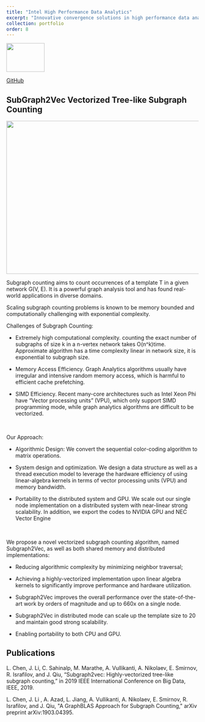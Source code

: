 ```yaml
---
title: "Intel High Performance Data Analytics"
excerpt: "Innovative convergence solutions in high performance data analytics and simulation software development using Intel architecture.<br/><img src='/JudyFox/images/intel1.png' width='100' height='75'>"
collection: portfolio
order: 8
---
```


<img src='/JudyFox/images/code.png' width='100' height='75'>

[GitHub](https://github.com/DSC-SPIDAL/harp/tree/subgraph2vec)

## SubGraph2Vec Vectorized Tree-like Subgraph Counting

<img src='/JudyFox/images/netg.png' width='800' height='400'>

Subgraph counting aims to count occurrences of a template T in a given network G(V, E). It is a powerful graph analysis tool and has found real-world applications in diverse domains.

 

Scaling subgraph counting problems is known to be memory bounded and computationally challenging with exponential complexity.

 

Challenges of Subgraph Counting:

* Extremely high computational complexity. counting the exact number of subgraphs of size k in a n-vertex network takes O(n^k)time. Approximate  algorithm has a time complexity linear in network size, it is exponential to subgraph size.

* Memory Access Efficiency. Graph Analytics algorithms usually have irregular and intensive random memory access, which is harmful to efficient cache prefetching.

* SIMD Efficiency. Recent many-core architectures such as Intel Xeon Phi have “Vector processing units” (VPU), which only support SIMD programming mode, while graph analytics algorithms are difficult to be vectorized.

​

Our Approach:

* Algorithmic Design: We convert the sequential color-coding algorithm to matrix operations.

* System design and optimization. We design a data structure as well as a thread execution model to leverage the hardware efficiency of using linear-algebra kernels in terms of vector processing units (VPU) and memory bandwidth.

* Portability to the distributed system and GPU. We scale out our single node implementation on a distributed system with near-linear strong scalability. In addition, we export the codes to NVIDIA GPU and NEC Vector Engine

​

We propose a novel vectorized subgraph counting algorithm, named Subgraph2Vec, as well as both shared memory and distributed implementations:

* Reducing algorithmic complexity by minimizing neighbor traversal;

* Achieving a highly-vectorized implementation upon linear algebra kernels to significantly improve performance and hardware utilization.

* Subgraph2Vec improves the overall performance over the state-of-the-art work by orders of magnitude and up to 660x on a single node.

* Subgraph2Vec in distributed mode can scale up the template size to 20 and maintain good strong scalability.

* Enabling portability to both CPU and GPU.

## Publications

L.  Chen,  J.  Li,  C.  Sahinalp,  M.  Marathe,  A.  Vullikanti,  A.  Nikolaev, E.  Smirnov,  R.  Israfilov,  and  J.  Qiu,  “Subgraph2vec:   Highly-vectorized tree-like  subgraph  counting,”  in 2019 IEEE International Conference on Big Data, IEEE, 2019.

 

L. Chen, J.  Li , A. Azad, L. Jiang, A.  Vullikanti,  A.  Nikolaev, E.  Smirnov,  R.  Israfilov,  and  J.  Qiu,  "A GraphBLAS Approach for Subgraph Counting," arXiv preprint arXiv:1903.04395.


